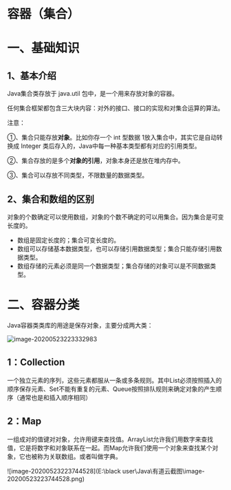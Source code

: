 # 容器（集合）

# 一、基础知识

## 1、基本介绍

Java集合类存放于 java.util 包中，是一个用来存放对象的容器。

任何集合框架都包含三大块内容：对外的接口、接口的实现和对集合运算的算法。

注意：

①、集合只能存放**对象**。比如你存一个 int 型数据 1放入集合中，其实它是自动转换成 Integer 类后存入的，Java中每一种基本类型都有对应的引用类型。

②、集合存放的是多个**对象的引用**，对象本身还是放在堆内存中。

③、集合可以存放不同类型，不限数量的数据类型。

## 2、集合和数组的区别

对象的个数确定可以使用数组，对象的个数不确定的可以用集合。因为集合是可变长度的。

- 数组是固定长度的；集合可变长度的。
- 数组可以存储基本数据类型，也可以存储引用数据类型；集合只能存储引用数据类型。
- 数组存储的元素必须是同一个数据类型；集合存储的对象可以是不同数据类型。







# 二、容器分类

Java容器类类库的用途是保存对象，主要分成两大类：



![image-20200523223332983](https://gitee.com/BlacksJack/picture-bed/raw/master/img/20201215213746.png)



## 1：Collection

一个独立元素的序列，这些元素都服从一条或多条规则。其中List必须按照插入的顺序保存元素、Set不能有重复的元素、Queue按照排队规则来确定对象的产生顺序（通常也是和插入顺序相同）

## 2：Map

一组成对的值键对对象，允许用键来查找值。ArrayList允许我们用数字来查找值，它是将数字和对象联系在一起。而Map允许我们使用一个对象来查找某个对象，它也被称为关联数组。或者叫做字典。



![image-20200523223744528](E:\black user\Java\有道云截图\image-20200523223744528.png)